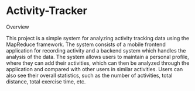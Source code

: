 # Activity-Tracker

Overview

This project is a simple system for analyzing activity tracking data using the MapReduce framework. 
The system consists of a mobile frontend application for recording activity and a backend system which handles the analysis of the data. 
The system allows users to maintain a personal profile, where they can add their activities, 
which can then be analyzed through the application and compared with other users in similar activities. 
Users can also see their overall statistics, such as the number of activities, total distance, total exercise time, etc.
